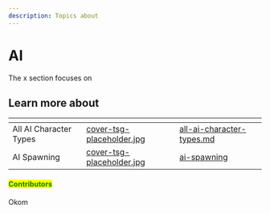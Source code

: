 ```yaml
---
description: Topics about
---
```


# AI

The x section focuses on&#x20;



## Learn more about

<table data-view="cards"><thead><tr><th></th><th data-hidden data-card-cover data-type="files"></th><th data-hidden data-card-target data-type="content-ref"></th></tr></thead><tbody><tr><td>All AI Character Types</td><td><a href="../../../.gitbook/assets/cover-tsg-placeholder.jpg">cover-tsg-placeholder.jpg</a></td><td><a href="all-ai-character-types.md">all-ai-character-types.md</a></td></tr><tr><td>AI Spawning</td><td><a href="../../../.gitbook/assets/cover-tsg-placeholder.jpg">cover-tsg-placeholder.jpg</a></td><td><a href="ai-spawning/">ai-spawning</a></td></tr></tbody></table>



#### <mark style="color:green;">Contributors</mark>

Okom
